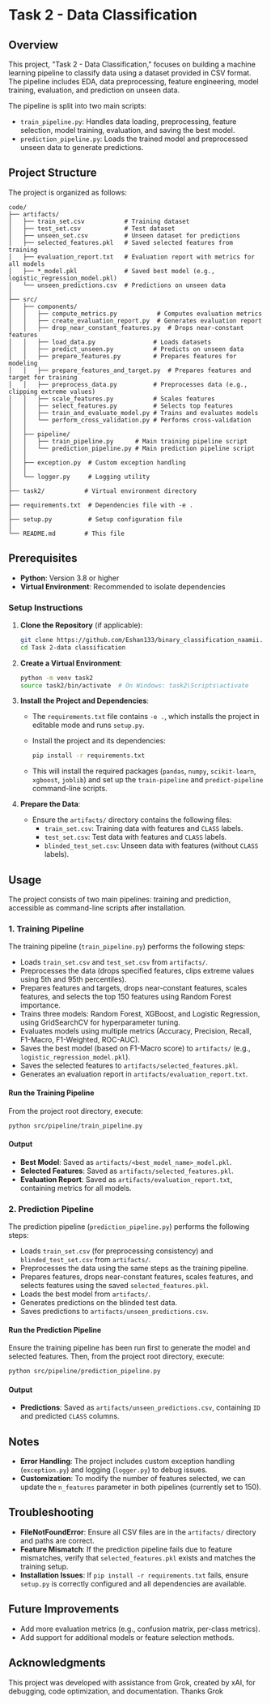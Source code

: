 # Task 2 - Data Classification

## Overview

This project, "Task 2 - Data Classification," focuses on building a machine learning pipeline to classify data using a dataset provided in CSV format. The pipeline includes EDA, data preprocessing, feature engineering, model training, evaluation, and prediction on unseen data.

The pipeline is split into two main scripts:

- `train_pipeline.py`: Handles data loading, preprocessing, feature selection, model training, evaluation, and saving the best model.
- `prediction_pipeline.py`: Loads the trained model and preprocessed unseen data to generate predictions.

## Project Structure

The project is organized as follows:

```
code/
├── artifacts/
│   ├── train_set.csv           # Training dataset
│   ├── test_set.csv            # Test dataset
│   ├── unseen_set.csv          # Unseen dataset for predictions
│   ├── selected_features.pkl   # Saved selected features from training
│   ├── evaluation_report.txt   # Evaluation report with metrics for all models
│   ├── *_model.pkl             # Saved best model (e.g., logistic_regression_model.pkl)
│   └── unseen_predictions.csv  # Predictions on unseen data
│
├── src/
│   ├── components/
│   │   ├── compute_metrics.py           # Computes evaluation metrics
│   │   ├── create_evaluation_report.py  # Generates evaluation report
│   │   ├── drop_near_constant_features.py  # Drops near-constant features
│   │   ├── load_data.py                # Loads datasets
│   │   ├── predict_unseen.py           # Predicts on unseen data
│   │   ├── prepare_features.py         # Prepares features for modeling
│   │   ├── prepare_features_and_target.py  # Prepares features and target for training
│   │   ├── preprocess_data.py          # Preprocesses data (e.g., clipping extreme values)
│   │   ├── scale_features.py           # Scales features
│   │   ├── select_features.py          # Selects top features
│   │   ├── train_and_evaluate_model.py # Trains and evaluates models
│   │   └── perform_cross_validation.py # Performs cross-validation
│   │
│   ├── pipeline/
│   │   ├── train_pipeline.py      # Main training pipeline script
│   │   └── prediction_pipeline.py # Main prediction pipeline script
│   │
│   ├── exception.py  # Custom exception handling
│   │
│   └── logger.py     # Logging utility
│
├── task2/           # Virtual environment directory
│
├── requirements.txt  # Dependencies file with -e .
│
├── setup.py          # Setup configuration file
│
└── README.md        # This file
```

## Prerequisites

- **Python**: Version 3.8 or higher
- **Virtual Environment**: Recommended to isolate dependencies

### Setup Instructions

1. **Clone the Repository** (if applicable):

   ```bash
   git clone https://github.com/Eshan133/binary_classification_naamii.git
   cd Task 2-data classification
   ```

2. **Create a Virtual Environment**:

   ```bash
   python -m venv task2
   source task2/bin/activate  # On Windows: task2\Scripts\activate
   ```

3. **Install the Project and Dependencies**:

   - The `requirements.txt` file contains `-e .`, which installs the project in editable mode and runs `setup.py`.
   - Install the project and its dependencies:

     ```bash
     pip install -r requirements.txt
     ```
   - This will install the required packages (`pandas`, `numpy`, `scikit-learn`, `xgboost`, `joblib`) and set up the `train-pipeline` and `predict-pipeline` command-line scripts.

4. **Prepare the Data**:

   - Ensure the `artifacts/` directory contains the following files:
     - `train_set.csv`: Training data with features and `CLASS` labels.
     - `test_set.csv`: Test data with features and `CLASS` labels.
     - `blinded_test_set.csv`: Unseen data with features (without `CLASS` labels).

## Usage

The project consists of two main pipelines: training and prediction, accessible as command-line scripts after installation.

### 1. Training Pipeline

The training pipeline (`train_pipeline.py`) performs the following steps:

- Loads `train_set.csv` and `test_set.csv` from `artifacts/`.
- Preprocesses the data (drops specified features, clips extreme values using 5th and 95th percentiles).
- Prepares features and targets, drops near-constant features, scales features, and selects the top 150 features using Random Forest importance.
- Trains three models: Random Forest, XGBoost, and Logistic Regression, using GridSearchCV for hyperparameter tuning.
- Evaluates models using multiple metrics (Accuracy, Precision, Recall, F1-Macro, F1-Weighted, ROC-AUC).
- Saves the best model (based on F1-Macro score) to `artifacts/` (e.g., `logistic_regression_model.pkl`).
- Saves the selected features to `artifacts/selected_features.pkl`.
- Generates an evaluation report in `artifacts/evaluation_report.txt`.

#### Run the Training Pipeline

From the project root directory, execute:

```bash
python src/pipeline/train_pipeline.py
```

#### Output

- **Best Model**: Saved as `artifacts/<best_model_name>_model.pkl`.
- **Selected Features**: Saved as `artifacts/selected_features.pkl`.
- **Evaluation Report**: Saved as `artifacts/evaluation_report.txt`, containing metrics for all models.

### 2. Prediction Pipeline

The prediction pipeline (`prediction_pipeline.py`) performs the following steps:

- Loads `train_set.csv` (for preprocessing consistency) and `blinded_test_set.csv` from `artifacts/`.
- Preprocesses the data using the same steps as the training pipeline.
- Prepares features, drops near-constant features, scales features, and selects features using the saved `selected_features.pkl`.
- Loads the best model from `artifacts/`.
- Generates predictions on the blinded test data.
- Saves predictions to `artifacts/unseen_predictions.csv`.

#### Run the Prediction Pipeline

Ensure the training pipeline has been run first to generate the model and selected features. Then, from the project root directory, execute:

```bash
python src/pipeline/prediction_pipeline.py
```

#### Output

- **Predictions**: Saved as `artifacts/unseen_predictions.csv`, containing `ID` and predicted `CLASS` columns.

## Notes

- **Error Handling**: The project includes custom exception handling (`exception.py`) and logging (`logger.py`) to debug issues.
- **Customization**: To modify the number of features selected, we can update the `n_features` parameter in both pipelines (currently set to 150).

## Troubleshooting

- **FileNotFoundError**: Ensure all CSV files are in the `artifacts/` directory and paths are correct.
- **Feature Mismatch**: If the prediction pipeline fails due to feature mismatches, verify that `selected_features.pkl` exists and matches the training setup.
- **Installation Issues**: If `pip install -r requirements.txt` fails, ensure `setup.py` is correctly configured and all dependencies are available.

## Future Improvements

- Add more evaluation metrics (e.g., confusion matrix, per-class metrics).
- Add support for additional models or feature selection methods.

## Acknowledgments

This project was developed with assistance from Grok, created by xAI, for debugging, code optimization, and documentation. Thanks Grok